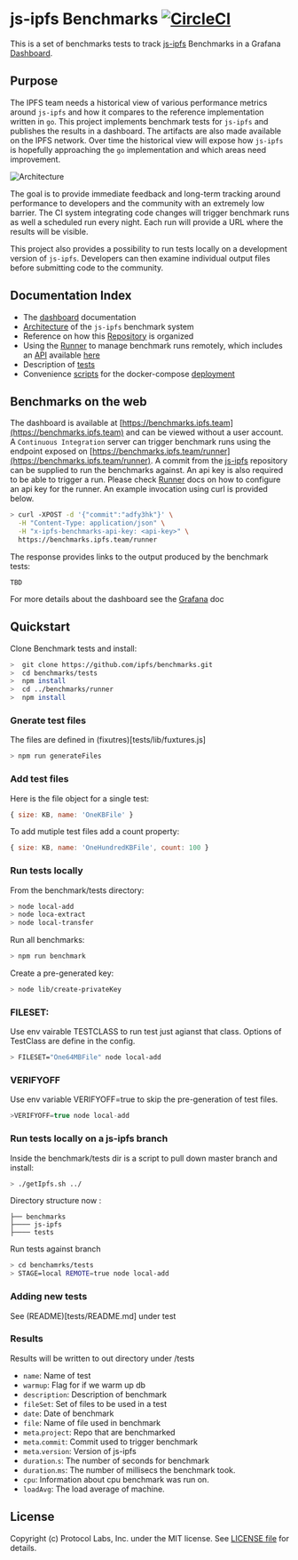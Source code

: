  # js-ipfs Benchmarks [![CircleCI](https://circleci.com/gh/ipfs/benchmarks.svg?style=svg)](https://circleci.com/gh/ipfs/benchmarks)


This is a set of benchmarks tests to track [js-ipfs](https://github.com/ipfs/js-ipfs) Benchmarks in a Grafana [Dashboard](https://benchmarks.ipfs.team).

## Purpose
The IPFS team needs a historical view of various performance metrics around `js-ipfs`
and how it compares to the reference implementation written in `go`. This project
implements benchmark tests for `js-ipfs` and publishes the results in a dashboard.
The artifacts are also made available on the IPFS network. Over time the historical
view will expose how `js-ipfs` is hopefully approaching the `go` implementation
and which areas need improvement.

![Architecture](architecture.png)

The goal is to provide immediate feedback and long-term tracking around performance
to developers and the community with an extremely low barrier.
The CI system integrating code changes will trigger benchmark runs as well a scheduled
run every night. Each run will provide a URL where the results will be visible.

This project also provides a possibility to run tests locally on a development
version of `js-ipfs`. Developers can then examine individual output files before
submitting code to the community.

## Documentation Index
* The [dashboard](infrastructure/grafana/README.md) documentation
* [Architecture](infrastructure/README.md) of the `js-ipfs` benchmark system
* Reference on how this [Repository](CONTRIBUTING.md) is organized
* Using the [Runner](runner/README.md) to manage benchmark runs remotely, which includes an [API](runner/API.md) available [here](https://benchmarks.ipfs.team/runner)
* Description of [tests](tests/README.md)
* Convenience [scripts](scripts/README.md) for the docker-compose [deployment](infrastructure/deploy/README.md)

## Benchmarks on the web
The dashboard is available at [https://benchmarks.ipfs.team](https://benchmarks.ipfs.team) and can be viewed without a user account.
A `Continuous Integration` server can trigger benchmark runs using the endpoint exposed on [https://benchmarks.ipfs.team/runner](https://benchmarks.ipfs.team/runner). A commit from the [js-ipfs](https://github.com/ipfs/js-ipfs) repository can be supplied to run the benchmarks against. An api key is also required to be able to trigger a run. Please check [Runner](runner/README.md) docs on how to configure an api key for the runner. An example invocation using curl is provided below.

```bash
> curl -XPOST -d '{"commit":"adfy3hk"}' \
  -H "Content-Type: application/json" \
  -H "x-ipfs-benchmarks-api-key: <api-key>" \
  https://benchmarks.ipfs.team/runner
```
The response provides links to the output produced by the benchmark tests:
```
TBD
```
For more details about the dashboard see the [Grafana](infrastructure/grafana/README.md) doc

## Quickstart

Clone Benchmark tests and install:

```bash
>  git clone https://github.com/ipfs/benchmarks.git
>  cd benchmarks/tests
>  npm install
>  cd ../benchmarks/runner
>  npm install
```
### Gnerate test files
The files are defined in (fixutres)[tests/lib/fuxtures.js]

```bash
> npm run generateFiles
```
### Add test files

Here is the file object for a single test:
```js
{ size: KB, name: 'OneKBFile' }
```
To add mutiple test files add a count property:

```js
{ size: KB, name: 'OneHundredKBFile', count: 100 }
```

### Run tests locally

From the benchmark/tests directory:
```bash
> node local-add
> node loca-extract
> node local-transfer
```

Run all benchmarks:
```bash
> npm run benchmark
```
Create a pre-generated key:
```bash
> node lib/create-privateKey
```

### FILESET:
Use env vairable TESTCLASS to run test just agianst that class.  Options of TestClass are define in the config.
```bash
> FILESET="One64MBFile" node local-add
```

### VERIFYOFF
Use env variable VERIFYOFF=true to skip the pre-generation of test files.
```js
>VERIFYOFF=true node local-add
```
### Run tests locally on a js-ipfs branch
Inside the benchmark/tests dir is a script to pull down master branch and install:
```bash
> ./getIpfs.sh ../
```

Directory structure now :
```
├── benchmarks
├──── js-ipfs
├──── tests
```


Run tests against branch
```bash
> cd benchamrks/tests
> STAGE=local REMOTE=true node local-add
```

### Adding new tests

See (README)[tests/README.md] under test

###  Results

Results will be written to out directory under /tests

* `name`: Name of test
* `warmup`: Flag for if we warm up db
* `description`: Description of benchmark
* `fileSet`: Set of files to be used in a test
* `date`: Date of benchmark
* `file`: Name of file used in benchmark
* `meta`.`project`: Repo that are benchmarked
* `meta`.`commit`: Commit used to trigger benchmark
* `meta`.`version`: Version of js-ipfs
* `duration`.`s`: The number of seconds for benchmark
* `duration`.`ms`: The number of millisecs the benchmark took.
* `cpu`: Information about cpu benchmark was run on.
* `loadAvg`: The load average of machine.


## License

Copyright (c) Protocol Labs, Inc. under the MIT license. See [LICENSE file](./LICENSE) for details.
